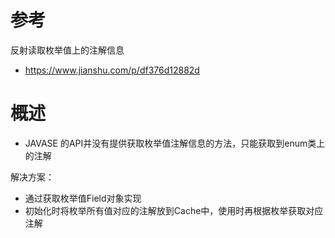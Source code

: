 # 参考
反射读取枚举值上的注解信息
- https://www.jianshu.com/p/df376d12882d

# 概述
- JAVASE 的API并没有提供获取枚举值注解信息的方法，只能获取到enum类上的注解

解决方案：
- 通过获取枚举值Field对象实现
- 初始化时将枚举所有值对应的注解放到Cache中，使用时再根据枚举获取对应注解